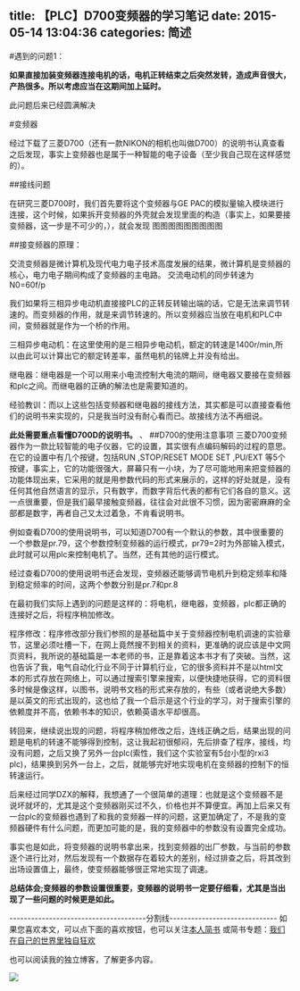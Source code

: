 title: 【PLC】D700变频器的学习笔记
date: 2015-05-14 13:04:36
categories: 简述
  --- 


#遇到的问题1：

**如果直接加装变频器连接电机的话，电机正转结束之后突然发转，造成声音很大，产热很多。所以考虑应当在这期间加上延时。**

此问题后来已经圆满解决

#变频器


经过下载了三菱D700（还有一款NIKON的相机也叫做D700）的说明书认真查看之后发现，事实上变频器也是属于一种智能的电子设备（至少我自己现在这样感觉的）。

##接线问题

在研究三菱D700时，我们首先要将这个变频器与GE PAC的模拟量输入模块进行连接，这个时候，如果拆开变频器的外壳就会发现里面的构造（事实上，如果要接变频器，这一步是不可少的，），就会发现
图图图图图图图图图


##接变频器的原理：

交流变频器是微计算机及现代电力电子技术高度发展的结果，微计算机是变频器的核心，电力电子期间构成了变频器的主电路。
交流电动机的同步转速为
N0=60f/p

我们如果将三相异步电动机直接接PLC的正转反转输出端的话，它是无法来调节转速的。而变频器的作用，就是来调节转速的。所以变频器应当放在电机和PLC中间，变频器就是作为一个桥的作用。

三相异步电动机：在这里使用的是三相异步电动机，额定的转速是1400r/min,所以由此可以计算出它的额定转差率，虽然电机的铭牌上并没有给出。


继电器：继电器是一个可以用来小电流控制大电流的期间，继电器又要接在变频器和plc之间。而继电器的正确的解法也是需要知道的。


经验教训：而以上这些包括变频器和继电器的接线方法，其实都是可以直接查看他们的说明书来实现的，只是我当时没有耐心看而已。故接线方法不再细说。

**此处需要重点看懂D700D的说明书。**
、
##D700的使用注意事项
三菱D700变频器作为一款比较智能的电子仪器，它的设置，其实很有点编码解码的过程的意思。在它的设置中有几个按键，包括RUN ,STOP/RESET MODE  SET ,PU/EXT 等5个按键，事实上，它的功能很强大，屏幕只有一小块，为了尽可能地用来把变频器的功能体现出来，它采用的就是用参数代码的形式来展示的，这样的好处就是，没有任何其他自然语言的显示，只有数字，而数字背后代表的都有它们各自的意义。这一点很重要，但是我们最早接触变频器，往往会对此很不习惯，因为密密麻麻的全部都是数字，再者自己又太过着急，不肯看说明书。

例如查看D700的使用说明书，可以知道D700有一个默认的参数，其中很重要的一个参数是pr.79，这个参数控制变频器的运行模式，pr79=2时为外部输入模式，此时就可以用plc来控制电机了。当然，还有其他的运行模式。

经过查看D700的使用说明书还会发现，变频器还能够调节电机升到稳定频率和降到稳定频率的时间，这两个参数分别是pr.7和pr.8

在最初我们实际上遇到的问题是这样的：将电机，继电器，变频器，plc都正确的连接好之后，将程序稍加修改。

程序修改：程序修改部分我们参照的是基础篇中关于变频器控制电机调速的实验章节，这里必须吐槽一下，在网上竟然搜不到相关的资料，更准确的说应该是中文网页资料，我所说的基础篇是一本老师的书，正是靠着这本书才有了突破。当然，这也告诉了我，电气自动化行业不同于计算机行业，它的很多资料并不是以html文本的形式存放在网络上，可以通过搜索引擎来搜索，以便快捷地获得，它的资料很多时候是像这样，以图书，说明书文档的形式来存放的，有些（或者说绝大多数）是以英文的形式出现的，这也给了我一个启示是这个行业的学习，对于搜索引擎的依赖度并不高，依赖书本的知识，依赖英语水平却很高。

转回来，继续说出现的问题，将程序稍加修改之后，连线正确之后，结果出现的问题是电机的转速不能够得到控制，这让我起初很郁闷，先后排查了程序，接线，均没有问题，之后又换了另外一台plc(索性，我们这个实验室有5台小型的rxi3 plc)，结果换到另外一台上，之后，就能够完好地实现电机在变频器的控制下的恒转速运行。


后来经过同学DZX的解释，我想通了一个很简单的道理：也就是这个变频器不是说坏就坏的，尤其是这个变频器刚买过不久，价格也并不算便宜。再加上后来又有一台plc的变频器也遇到了和我的变频器一样的问题，这更加确定了，不是我的变频器硬件有什么问题，而更加可能的是，我的变频器中的参数没有设置完全成功。

事实也是如此，将变频器的说明书拿出来，找到变频器的出厂参数，与当前的参数逐个进行比对，然后发现有一个数据存在着较大的差别，经过排查之后，将其改到出场设置值上，最终，使变频器能够很正常地实现了调速。

**总结体会;变频器的参数设置很重要，变频器的说明书一定要仔细看，尤其是当出现了一些问题的时候更是如此。**

--------------------------------------分割线------------------------------
如果您喜欢本文，可以点下面的喜欢按钮，也可以关注[本人简书](http://www.jianshu.com/users/1c26e9e36267/latest_articles)
或简书专题：[我们在自己的世界里独自狂欢](http://www.jianshu.com/collection/7b424559990a)

也可以阅读我的独立博客，了解更多内容。

[![](http://hktkdy.qiniudn.com/slogan.jpg)](http://hktkdy.com)



